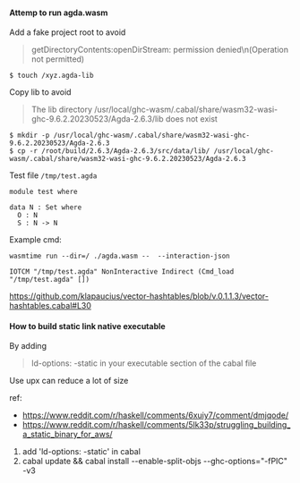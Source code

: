 #### Attemp to run agda.wasm

Add a fake project root to avoid 

> getDirectoryContents:openDirStream: permission denied\n(Operation not permitted)

```
$ touch /xyz.agda-lib
```

Copy lib to avoid

> The lib directory /usr/local/ghc-wasm/.cabal/share/wasm32-wasi-ghc-9.6.2.20230523/Agda-2.6.3/lib does not exist

```
$ mkdir -p /usr/local/ghc-wasm/.cabal/share/wasm32-wasi-ghc-9.6.2.20230523/Agda-2.6.3
$ cp -r /root/build/2.6.3/Agda-2.6.3/src/data/lib/ /usr/local/ghc-wasm/.cabal/share/wasm32-wasi-ghc-9.6.2.20230523/Agda-2.6.3
```

Test file `/tmp/test.agda`

```
module test where

data N : Set where
  O : N
  S : N -> N
```

Example cmd:

```
wasmtime run --dir=/ ./agda.wasm --  --interaction-json

IOTCM "/tmp/test.agda" NonInteractive Indirect (Cmd_load "/tmp/test.agda" [])
```

https://github.com/klapaucius/vector-hashtables/blob/v.0.1.1.3/vector-hashtables.cabal#L30


#### How to build static link native executable

By adding

> ld-options: -static in your executable section of the cabal file 

Use upx can reduce a lot of size

ref: 
- https://www.reddit.com/r/haskell/comments/6xuiy7/comment/dmjqode/
- https://www.reddit.com/r/haskell/comments/5lk33p/struggling_building_a_static_binary_for_aws/

1. add 'ld-options: -static' in cabal
2. cabal update && cabal install --enable-split-objs --ghc-options="-fPIC" -v3
